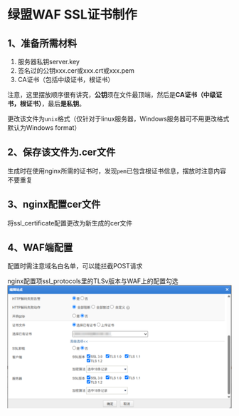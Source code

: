 # 绿盟WAF SSL证书制作

## 1、准备所需材料
1. 服务器私钥server.key
2. 签名过的公钥xxx.cer或xxx.crt或xxx.pem
3. CA证书（包括中级证书，根证书）

注意，这里摆放顺序很有讲究，**公钥**须在文件最顶端，然后是**CA证书（中级证书，根证书）**，最后**是私钥**。

更改该文件为`unix`格式（仅针对于linux服务器，Windows服务器可不用更改格式默认为Windows format）

## 2、保存该文件为.cer文件
生成时在使用nginx所需的证书时，发现`pem`已包含根证书信息，摆放时注意内容不要重复

## 3、nginx配置cer文件
将ssl_certificate配置更改为新生成的cer文件

## 4、WAF端配置

配置时需注意域名白名单，可以能拦截POST请求

nginx配置项ssl_protocols里的TLSv版本与WAF上的配置勾选
![wafSSLConfig](/public/assets/tools/waf/waf_ssl_conf.png)
